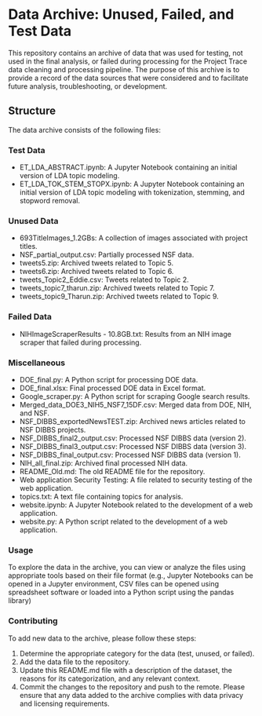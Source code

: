 # Data Archive: Unused, Failed, and Test Data
This repository contains an archive of data that was used for testing, not used in the final analysis, or failed during processing for the Project Trace data cleaning and processing pipeline. The purpose of this archive is to provide a record of the data sources that were considered and to facilitate future analysis, troubleshooting, or development.

## Structure
The data archive consists of the following files:

### Test Data
* ET_LDA_ABSTRACT.ipynb: A Jupyter Notebook containing an initial version of LDA topic modeling.
* ET_LDA_TOK_STEM_STOPX.ipynb: A Jupyter Notebook containing an initial version of LDA topic modeling with tokenization, stemming, and stopword removal.

### Unused Data
* 693TitleImages_1.2GBs: A collection of images associated with project titles.
* NSF_partial_output.csv: Partially processed NSF data.
* tweets5.zip: Archived tweets related to Topic 5.
* tweets6.zip: Archived tweets related to Topic 6.
* tweets_Topic2_Eddie.csv: Tweets related to Topic 2.
* tweets_topic7_tharun.zip: Archived tweets related to Topic 7.
* tweets_topic9_Tharun.zip: Archived tweets related to Topic 9.

### Failed Data
* NIHImageScraperResults - 10.8GB.txt: Results from an NIH image scraper that failed during processing.

### Miscellaneous
* DOE_final.py: A Python script for processing DOE data.
* DOE_final.xlsx: Final processed DOE data in Excel format.
* Google_scraper.py: A Python script for scraping Google search results.
* Merged_data_DOE3_NIH5_NSF7_15DF.csv: Merged data from DOE, NIH, and NSF.
* NSF_DIBBS_exportedNewsTEST.zip: Archived news articles related to NSF DIBBS projects.
* NSF_DIBBS_final2_output.csv: Processed NSF DIBBS data (version 2).
* NSF_DIBBS_final3_output.csv: Processed NSF DIBBS data (version 3).
* NSF_DIBBS_final_output.csv: Processed NSF DIBBS data (version 1).
* NIH_all_final.zip: Archived final processed NIH data.
* README_Old.md: The old README file for the repository.
* Web application Security Testing: A file related to security testing of the web application.
* topics.txt: A text file containing topics for analysis.
* website.ipynb: A Jupyter Notebook related to the development of a web application.
* website.py: A Python script related to the development of a web application.

### Usage
To explore the data in the archive, you can view or analyze the files using appropriate tools based on their file format (e.g., Jupyter Notebooks can be opened in a Jupyter environment, CSV files can be opened using spreadsheet software or loaded into a Python script using the pandas library)

### Contributing
To add new data to the archive, please follow these steps:

1. Determine the appropriate category for the data (test, unused, or failed).
2. Add the data file to the repository.
3. Update this README.md file with a description of the dataset, the reasons for its categorization, and any relevant context.
4. Commit the changes to the repository and push to the remote.
Please ensure that any data added to the archive complies with data privacy and licensing requirements.
